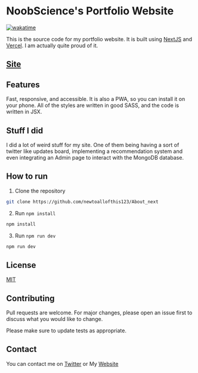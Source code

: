 # NoobScience's Portfolio Website

[![wakatime](https://wakatime.com/badge/user/7bd238cb-c7ea-4e56-abe2-0b6ae36ff252/project/0e2bc200-c95f-4120-9a58-85adc69b5bdb.svg)](https://wakatime.com/badge/user/7bd238cb-c7ea-4e56-abe2-0b6ae36ff252/project/0e2bc200-c95f-4120-9a58-85adc69b5bdb)

This is the source code for my portfolio website. It is built using [NextJS](https://nextjs.org/) and
[Vercel](https://vercel.com/).
I am actually quite proud of it.

## [Site](https://noobscience.rocks)

## Features

Fast, responsive, and accessible. It is also a PWA, so you can install it on your phone.
All of the styles are written in good SASS, and the code is written in JSX.

## Stuff I did

I did a lot of weird stuff for my site.
One of them being having a sort of twitter like updates board, implementing a recommendation system and even integrating an Admin page to interact with the MongoDB database.

## How to run

1. Clone the repository

```bash
git clone https://github.com/newtoallofthis123/About_next
```

2. Run `npm install`

```bash
npm install
```

3. Run `npm run dev`

```bash
npm run dev
```

## License

[MIT](https://choosealicense.com/licenses/mit/)

## Contributing

Pull requests are welcome. For major changes, please open an issue first to discuss what you would like to change.

Please make sure to update tests as appropriate.

## Contact

You can contact me on [Twitter](https://twitter.com/NoobScience1) or My [Website](https://new.noobscience.rocks)
